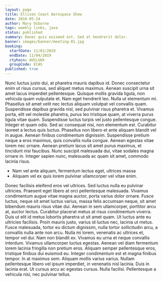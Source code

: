 ```yaml
---
layout: page
title: Ellison Coast Aerospace Show
date: 2016-05-24
author: Mary Osborne
tags: weekly links, java
status: published
summary: Donec quis euismod est. Sed at hendrerit dolor.
banner: images/banner/meeting-01.jpg
booking:
  startDate: 11/01/2019
  endDate: 11/04/2019
  ctyhocn: AUSLGHX
  groupCode: ECAS
published: true
---
```

Nunc luctus justo dui, at pharetra mauris dapibus id. Donec consectetur enim ut risus cursus, sed aliquet metus maximus. Aenean suscipit urna sit amet lacus imperdiet pellentesque. Quisque mollis gravida ligula, non vehicula quam vulputate et. Nam eget hendrerit leo. Nulla ut elementum mi. Phasellus sit amet velit nec lectus aliquam volutpat vel convallis quam. Suspendisse dapibus gravida nisl, sed pulvinar risus pharetra et. Vivamus porta, elit vel molestie pharetra, purus leo tristique quam, at viverra purus ligula vitae quam. Suspendisse luctus turpis vel justo pellentesque congue.
Integer et quam odio. Sed ac consequat nisi, non elementum est. Curabitur laoreet a lectus quis luctus. Phasellus non libero et ante aliquam blandit vel in augue. Aenean finibus condimentum dignissim. Suspendisse pretium neque a eros maximus, quis convallis nulla congue. Aenean egestas vitae lorem nec ornare. Aenean pretium lacus sit amet purus maximus, et tincidunt nisi faucibus. Nunc suscipit malesuada dui, vitae sodales magna ornare in. Integer sapien nunc, malesuada ac quam sit amet, commodo lacinia risus.

* Nam vel ante aliquam, fermentum lectus eget, ultrices massa
* Aliquam vel ex quis lorem pulvinar ullamcorper vel vitae enim.

Donec facilisis eleifend eros vel ultrices. Sed luctus nulla eu pulvinar ultricies. Praesent eget libero at orci pellentesque malesuada. Vivamus condimentum augue vitae magna auctor, porta varius dolor ornare. Fusce luctus, neque sit amet luctus varius, massa felis accumsan neque, sit amet bibendum mauris risus vitae dui. Aenean in sem ullamcorper, porttitor arcu at, auctor lectus. Curabitur placerat metus at risus condimentum viverra. Duis ut elit id metus lobortis pharetra ut sit amet quam. Ut luctus ante eu ultricies facilisis. Proin mauris justo, varius id luctus nec, lacinia ut metus. Fusce malesuada, tortor eu dictum dignissim, nulla tortor sollicitudin arcu, a convallis nulla ante non arcu.
Nulla mi lorem, venenatis ac ultrices et, tempor vel dui. Nam non blandit ex. Vivamus eu urna et neque convallis interdum. Vivamus ullamcorper luctus egestas. Aenean vel diam fermentum lorem lacinia fringilla non pretium eros. Aliquam semper pellentesque eros, tristique finibus dui euismod eu. Integer condimentum est et magna finibus tempor. In at maximus sem. Aliquam mollis varius varius. Nullam pellentesque libero vel ipsum imperdiet, in venenatis nisl lacinia. Duis in lacinia erat. Ut cursus arcu ac egestas cursus. Nulla facilisi. Pellentesque a vehicula nisi, nec pulvinar tellus.
